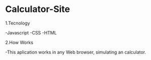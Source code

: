 # Calculator-Site
1.Tecnology

-Javascript
-CSS
-HTML

2.How Works

-This aplication works in any Web browser, simulating an calculator.
